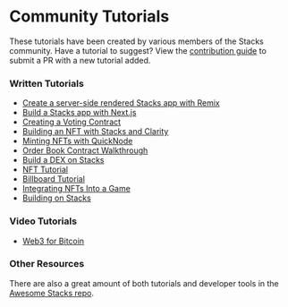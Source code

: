 # Community Tutorials

These tutorials have been created by various members of the Stacks community. Have a tutorial to suggest? View the [contribution guide](http://localhost:3000/docs/contribute/docs) to submit a PR with a new tutorial added.

### Written Tutorials

* [Create a server-side rendered Stacks app with Remix](https://micro-stacks.dev/guides/with-remix)
* [Build a Stacks app with Next.js](https://micro-stacks.dev/guides/with-nextjs)
* [Creating a Voting Contract](https://www.clearness.dev/01-voting-clarity-smart-contract/01-getting-started)
* [Building an NFT with Stacks and Clarity](https://blog.developerdao.com/building-an-nft-with-stacks-and-clarity)
* [Minting NFTs with QuickNode](https://www.quicknode.com/guides/web3-sdks/how-to-mint-nfts-on-the-stacks-blockchain)
* [Order Book Contract Walkthrough](https://byzantion.hiro.so/)
* [Build a DEX on Stacks](https://www.pointer.gg/tutorials/build-a-dex-with-stacks/56abb3a4-05c1-4608-b096-f82189e9f759)
* [NFT Tutorial](https://docs.hiro.so/tutorials/clarity-nft)
* [Billboard Tutorial](https://docs.hiro.so/tutorials/clarity-billboard)
* [Integrating NFTs Into a Game](https://gamefi-stacks.gitbook.io/gamefistacks/tutorials/integrate-nfts-into-game)
* [Building on Stacks](https://github.com/amoweolubusayo/stacks-clarinet-tutorial)

### Video Tutorials

* [Web3 for Bitcoin](https://www.crowdcast.io/e/web3-for-bitcoin/)

### Other Resources

There are also a great amount of both tutorials and developer tools in the [Awesome Stacks repo](https://github.com/friedger/awesome-stacks-chain#clarity-resources).
